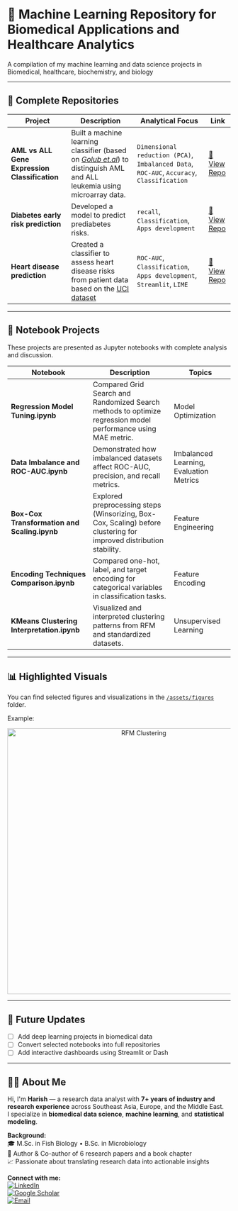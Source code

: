  # 🧠 Machine Learning Repository for Biomedical Applications and Healthcare Analytics

A compilation of my machine learning and data science projects in Biomedical, healthcare, biochemistry, and biology

---

## 🚀 Complete Repositories

| Project | Description | Analytical Focus | Link |
|----------|--------------|-------------|------|
| **AML vs ALL Gene Expression Classification** | Built a machine learning classifier (based on *[Golub et.al](https://pubmed.ncbi.nlm.nih.gov/10521349/)*) to distinguish AML and ALL leukemia using microarray data. | `Dimensional reduction (PCA)`, `Imbalanced Data`, `ROC-AUC`, `Accuracy`, `Classification` | [🔗 View Repo](https://github.com/harishmuh/Gene-Expression_Acute-Leukimia_MLClassification/tree/main) |
| **Diabetes early risk prediction** | Developed a model to predict prediabetes risks. | `recall`, `Classification`, `Apps development` | [🔗 View Repo](https://github.com/harishmuh/Early-Risk-Diabetes-predictor-Machine-Learning-and-app/tree/main) |
| **Heart disease prediction** | Created a classifier to assess heart disease risks from patient data based on the [UCI dataset](https://archive.ics.uci.edu/dataset/45/heart+disease) | `ROC-AUC`, `Classification`, `Apps development`, `Streamlit`, `LIME` | [🔗 View Repo](https://github.com/harishmuh/Heart-diseases-prediction-Machine-Learning--App) |

---

## 📓 Notebook Projects

These projects are presented as Jupyter notebooks with complete analysis and discussion.

| Notebook | Description | Topics |
|-----------|--------------|---------|
| **Regression Model Tuning.ipynb** | Compared Grid Search and Randomized Search methods to optimize regression model performance using MAE metric. | Model Optimization |
| **Data Imbalance and ROC-AUC.ipynb** | Demonstrated how imbalanced datasets affect ROC-AUC, precision, and recall metrics. | Imbalanced Learning, Evaluation Metrics |
| **Box-Cox Transformation and Scaling.ipynb** | Explored preprocessing steps (Winsorizing, Box-Cox, Scaling) before clustering for improved distribution stability. | Feature Engineering |
| **Encoding Techniques Comparison.ipynb** | Compared one-hot, label, and target encoding for categorical variables in classification tasks. | Feature Encoding |
| **KMeans Clustering Interpretation.ipynb** | Visualized and interpreted clustering patterns from RFM and standardized datasets. | Unsupervised Learning |

---

## 📊 Highlighted Visuals
You can find selected figures and visualizations in the [`/assets/figures`](./assets/figures) folder.

Example:
<p align="center">
  <img src="assets/figures/rfm_kmeans_clusters.png" alt="RFM Clustering" width="600"/>
</p>

---

## 🧩 Future Updates
- [ ] Add deep learning projects in biomedical data  
- [ ] Convert selected notebooks into full repositories  
- [ ] Add interactive dashboards using Streamlit or Dash  

---

## 👨‍🔬 About Me

Hi, I'm **Harish** — a research data analyst with **7+ years of industry and research experience** across Southeast Asia, Europe, and the Middle East.  
I specialize in **biomedical data science**, **machine learning**, and **statistical modeling**.

**Background:**  
🎓 M.Sc. in Fish Biology • B.Sc. in Microbiology  
🔬 Author & Co-author of 6 research papers and a book chapter  
📈 Passionate about translating research data into actionable insights  

**Connect with me:**  
[![LinkedIn](https://img.shields.io/badge/LinkedIn-Harish-blue?logo=linkedin)](https://linkedin.com/in/harish)  
[![Google Scholar](https://img.shields.io/badge/Google_Scholar-Harish-lightgrey?logo=googlescholar)](#)  
[![Email](https://img.shields.io/badge/Email-harish%40gmail.com-red?logo=gmail)](mailto:harish@gmail.com)
